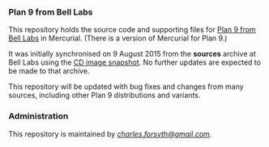 ### Plan 9 from Bell Labs ###

This repository holds the source code and supporting files for [Plan 9 from Bell Labs](https://9p.io/plan9/) in Mercurial. (There is a version of Mercurial for Plan 9.)

It was initially synchronised on 9 August 2015 from the **sources** archive at Bell Labs using the [CD image snapshot](https://9p.io/plan9/download.html). No further updates are expected to be made to that archive.

This repository will be updated with bug fixes and changes from many sources, including other Plan 9 distributions and variants.

### Administration ###

This repository is maintained by [*charles.forsyth@gmail.com*](mailto:charles.forsyth@gmail.com).
